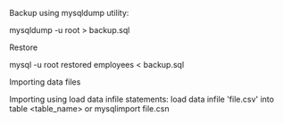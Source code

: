 Backup using mysqldump utility:

mysqldump -u root > backup.sql

Restore

mysql  -u root restored employees < backup.sql

Importing data files

Importing using load data infile statements:
load data infile 'file.csv' into table <table_name>
or
mysqlimport <database> file.csn